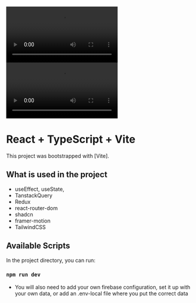 ![Design preview](public/assets/PokedexApp1.mp4)
![Design preview](public/assets/PokedexApp2.mp4)

# React + TypeScript + Vite

This project was bootstrapped with [Vite].

## What is used in the project

- useEffect, useState,
- TanstackQuery
- Redux
- react-router-dom
- shadcn
- framer-motion
- TailwindCSS


## Available Scripts

In the project directory, you can run:

### `npm run dev`

- You will also need to add your own firebase configuration, set it up with your own data, or add an .env-local file where you put the correct data
